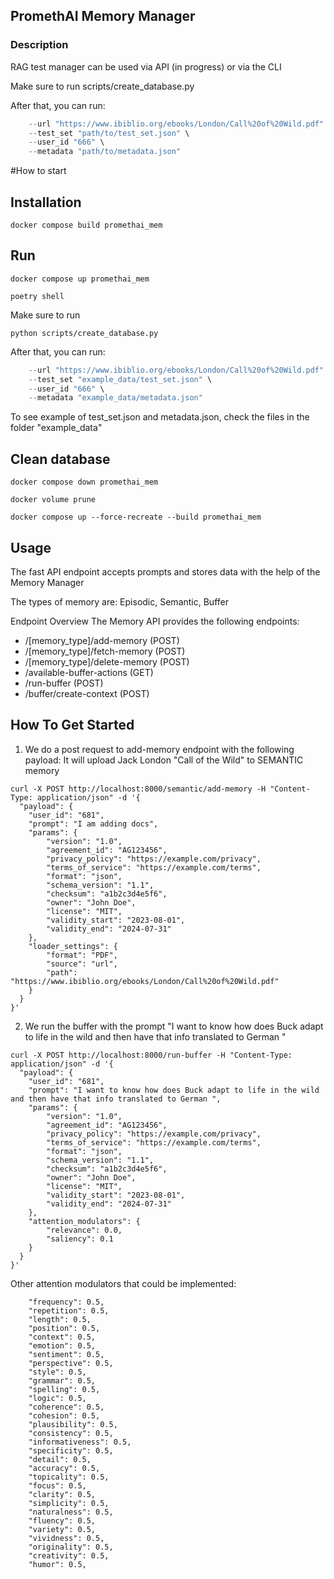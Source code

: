 ## PromethAI Memory Manager



### Description


RAG test manager can be used via API (in progress) or via the CLI

Make sure to run scripts/create_database.py

After that, you can run: 

``` python test_runner.py \
    --url "https://www.ibiblio.org/ebooks/London/Call%20of%20Wild.pdf" \
    --test_set "path/to/test_set.json" \
    --user_id "666" \
    --metadata "path/to/metadata.json" 
```


#How to start 

## Installation

```docker compose build promethai_mem   ```

## Run

```docker compose up promethai_mem   ```

``` poetry shell ```

Make sure to run 

``` python scripts/create_database.py ```

After that, you can run: 

``` python rag_test_manager.py \
    --url "https://www.ibiblio.org/ebooks/London/Call%20of%20Wild.pdf" \
    --test_set "example_data/test_set.json" \
    --user_id "666" \
    --metadata "example_data/metadata.json"

```

To see example of test_set.json and metadata.json, check the files in the folder "example_data"


## Clean database

```docker compose down promethai_mem   ```


```docker volume prune  ```

``` docker compose up --force-recreate --build promethai_mem ```


## Usage

The fast API endpoint accepts prompts and stores data with the help of the Memory Manager

The types of memory are: Episodic, Semantic, Buffer

Endpoint Overview
The Memory API provides the following endpoints:

- /[memory_type]/add-memory (POST)
- /[memory_type]/fetch-memory (POST)
- /[memory_type]/delete-memory (POST)
- /available-buffer-actions (GET)
- /run-buffer (POST)
- /buffer/create-context (POST)



## How To Get Started

1. We do a post request to add-memory endpoint with the following payload:
It will upload Jack London "Call of the Wild" to SEMANTIC memory
```
curl -X POST http://localhost:8000/semantic/add-memory -H "Content-Type: application/json" -d '{
  "payload": {
    "user_id": "681",
    "prompt": "I am adding docs",
    "params": {
        "version": "1.0",
        "agreement_id": "AG123456",
        "privacy_policy": "https://example.com/privacy",
        "terms_of_service": "https://example.com/terms",
        "format": "json",
        "schema_version": "1.1",
        "checksum": "a1b2c3d4e5f6",
        "owner": "John Doe",
        "license": "MIT",
        "validity_start": "2023-08-01",
        "validity_end": "2024-07-31"
    },
    "loader_settings": {
        "format": "PDF",
        "source": "url",
        "path": "https://www.ibiblio.org/ebooks/London/Call%20of%20Wild.pdf"
    }
  }
}'
```

2. We run the buffer with the prompt "I want to know how does Buck adapt to life in the wild and then have that info translated to German "

```
curl -X POST http://localhost:8000/run-buffer -H "Content-Type: application/json" -d '{
  "payload": {
    "user_id": "681",
    "prompt": "I want to know how does Buck adapt to life in the wild and then have that info translated to German ",
    "params": {
        "version": "1.0",
        "agreement_id": "AG123456",
        "privacy_policy": "https://example.com/privacy",
        "terms_of_service": "https://example.com/terms",
        "format": "json",
        "schema_version": "1.1",
        "checksum": "a1b2c3d4e5f6",
        "owner": "John Doe",
        "license": "MIT",
        "validity_start": "2023-08-01",
        "validity_end": "2024-07-31"
    },
    "attention_modulators": {
        "relevance": 0.0,
        "saliency": 0.1
    }
  }
}'
```


Other attention modulators that could be implemented: 

        "frequency": 0.5, 
        "repetition": 0.5,
        "length": 0.5,
        "position": 0.5,
        "context": 0.5,
        "emotion": 0.5,
        "sentiment": 0.5,
        "perspective": 0.5,
        "style": 0.5,
        "grammar": 0.5,
        "spelling": 0.5,
        "logic": 0.5,
        "coherence": 0.5,
        "cohesion": 0.5,
        "plausibility": 0.5,
        "consistency": 0.5,
        "informativeness": 0.5,
        "specificity": 0.5,
        "detail": 0.5,
        "accuracy": 0.5,
        "topicality": 0.5,
        "focus": 0.5,
        "clarity": 0.5,
        "simplicity": 0.5,
        "naturalness": 0.5,
        "fluency": 0.5,
        "variety": 0.5,
        "vividness": 0.5,
        "originality": 0.5,
        "creativity": 0.5,
        "humor": 0.5,
